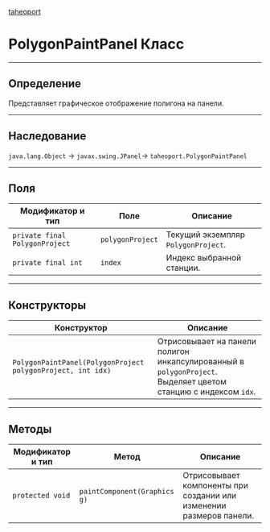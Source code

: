
[taheoport](https://github.com/AndrewNizovkin/Taheoport/blob/main/README.md)

# PolygonPaintPanel Класс

---

## Определение

Представляет графическое отображение полигона на панели.

---

## Наследование

`java.lang.Object` -> `javax.swing.JPanel`-> `taheoport.PolygonPaintPanel`

---

## Поля

Модификатор и тип | Поле | Описание
--- | ---|---
`private final PolygonProject` | `polygonProject` | Текущий экземпляр `PolygonProject`.
`private final int` | `index` | Индекс выбранной станции.

---

## Конструкторы

Конструктор | Описание
--- | ---
`PolygonPaintPanel(PolygonProject polygonProject, int idx)` | Отрисовывает на панели полигон инкапсулированный в `polygonProject`. Выделяет цветом станцию с индексом `idx`.

---

## Методы

Модификатор и тип | Метод | Описание
--- | --- | ---
`protected void` | `paintComponent(Graphics g)` | Отрисовывает компоненты при создании или изменении размеров панели.
